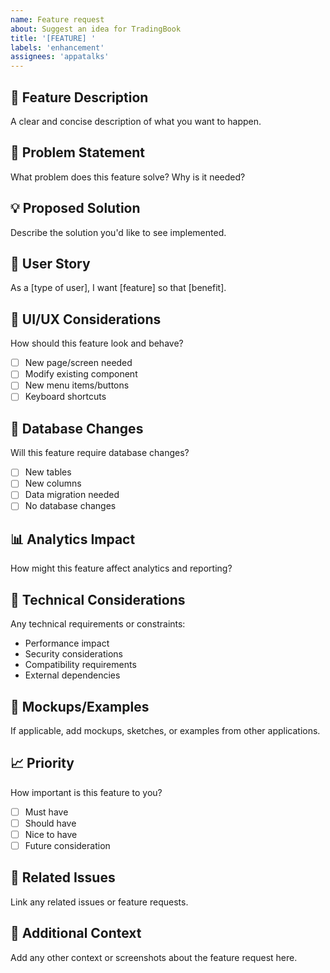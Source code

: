 ```yaml
---
name: Feature request
about: Suggest an idea for TradingBook
title: '[FEATURE] '
labels: 'enhancement'
assignees: 'appatalks'
---
```


## 🚀 Feature Description
A clear and concise description of what you want to happen.

## 🎯 Problem Statement
What problem does this feature solve? Why is it needed?

## 💡 Proposed Solution
Describe the solution you'd like to see implemented.

## 🔄 User Story
As a [type of user], I want [feature] so that [benefit].

## 📱 UI/UX Considerations
How should this feature look and behave?
- [ ] New page/screen needed
- [ ] Modify existing component
- [ ] New menu items/buttons
- [ ] Keyboard shortcuts

## 💾 Database Changes
Will this feature require database changes?
- [ ] New tables
- [ ] New columns
- [ ] Data migration needed
- [ ] No database changes

## 📊 Analytics Impact
How might this feature affect analytics and reporting?

## 🔧 Technical Considerations
Any technical requirements or constraints:
- Performance impact
- Security considerations  
- Compatibility requirements
- External dependencies

## 🎨 Mockups/Examples
If applicable, add mockups, sketches, or examples from other applications.

## 📈 Priority
How important is this feature to you?
- [ ] Must have
- [ ] Should have  
- [ ] Nice to have
- [ ] Future consideration

## 🔗 Related Issues
Link any related issues or feature requests.

## 📝 Additional Context
Add any other context or screenshots about the feature request here.
